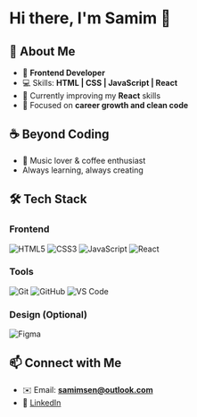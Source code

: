 # Hi there, I'm Samim 👋

## 🚀 About Me
- 🎨 **Frontend Developer**  
- 💻 Skills: **HTML | CSS | JavaScript | React**  
- 🌱 Currently improving my **React** skills  
- 🎯 Focused on **career growth and clean code**  

## ☕ Beyond Coding
- 🎵 Music lover & coffee enthusiast  
- Always learning, always creating

## 🛠 Tech Stack

### Frontend
![HTML5](https://img.shields.io/badge/HTML5-E34F26?style=for-the-badge&logo=html5&logoColor=white)
![CSS3](https://img.shields.io/badge/CSS3-1572B6?style=for-the-badge&logo=css3&logoColor=white)
![JavaScript](https://img.shields.io/badge/JavaScript-F7DF1E?style=for-the-badge&logo=javascript&logoColor=black)
![React](https://img.shields.io/badge/React-20232A?style=for-the-badge&logo=react&logoColor=61DAFB)

### Tools
![Git](https://img.shields.io/badge/Git-F05032?style=for-the-badge&logo=git&logoColor=white)
![GitHub](https://img.shields.io/badge/GitHub-181717?style=for-the-badge&logo=github&logoColor=white)
![VS Code](https://img.shields.io/badge/VS_Code-007ACC?style=for-the-badge&logo=visualstudiocode&logoColor=white)

### Design (Optional)
![Figma](https://img.shields.io/badge/Figma-F24E1E?style=for-the-badge&logo=figma&logoColor=white)

## 📫 Connect with Me
- ✉️ Email: **samimsen@outlook.com**  
- 🔗 [LinkedIn](https://www.linkedin.com/in/samimsen/)  
